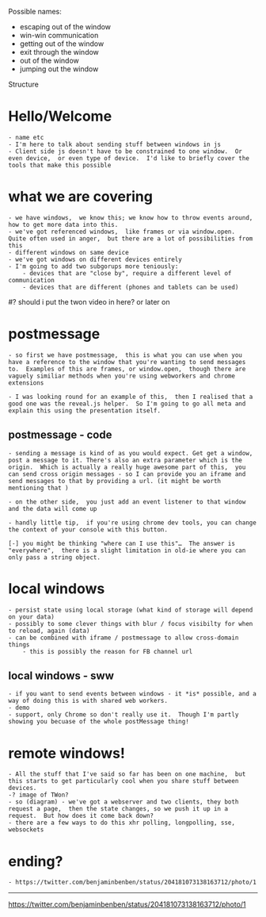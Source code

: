 Possible names:

* escaping out of the window
* win-win communication
* getting out of the window
* exit through the window
* out of the window
* jumping out the window



Structure

# Hello/Welcome
	- name etc
	- I'm here to talk about sending stuff between windows in js
	- Client side js doesn't have to be constrained to one window.  Or even device,  or even type of device.  I'd like to briefly cover the tools that make this possible


# what we are covering
	- we have windows,  we know this; we know how to throw events around, how to get more data into this.
	- we've got referenced windows,  like frames or via window.open.  Quite often used in anger,  but there are a lot of possibilities from this
	- different windows on same device
	- we've got windows on different devices entirely
	- I'm going to add two subgorups more teniously:
		- devices that are "close by", require a different level of communication
		- devices that are different (phones and tablets can be used)


#? should i put the twon video in here? or later on

# postmessage
	- so first we have postmessage,  this is what you can use when you have a reference to the window that you're wanting to send messages to.  Examples of this are frames, or window.open,  though there are vaguely similiar methods when you're using webworkers and chrome extensions

	- I was looking round for an example of this,  then I realised that a good one was the reveal.js helper.  So I'm going to go all meta and explain this using the presentation itself.

## postmessage - code
	- sending a message is kind of as you would expect. Get get a window, post a message to it. There's also an extra parameter which is the origin.  Which is actually a really huge awesome part of this,  you can send cross origin messages - so I can provide you an iframe and send messages to that by providing a url. (it might be worth mentioning that )

	- on the other side,  you just add an event listener to that window and the data will come up

	- handly little tip,  if you're using chrome dev tools, you can change the context of your console with this button.

	[-] you might be thinking "where can I use this"…  The answer is "everywhere",  there is a slight limitation in old-ie where you can only pass a string object.


# local windows
	- persist state using local storage (what kind of storage will depend on your data)
	- possibly to some clever things with blur / focus visibilty for when to reload, again (data)
	- can be combined with iframe / postmessage to allow cross-domain things
		- this is possibly the reason for FB channel url

## local windows - sww
	- if you want to send events between windows - it *is* possible, and a way of doing this is with shared web workers.
	- demo
	- support, only Chrome so don't really use it.  Though I'm partly showing you becuase of the whole postMessage thing!


# remote windows!
	- All the stuff that I've said so far has been on one machine,  but this starts to get particularly cool when you share stuff between devices.
	-? image of TWon?
	- so (diagram) - we've got a webserver and two clients, they both request a page,  then the state changes, so we push it up in a request.  But how does it come back down?
	- there are a few ways to do this xhr polling, longpolling, sse, websockets






# ending?
	- https://twitter.com/benjaminbenben/status/204181073138163712/photo/1


----

https://twitter.com/benjaminbenben/status/204181073138163712/photo/1
